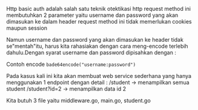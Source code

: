 Http basic auth adalah salah satu teknik otektikasi http request
method ini membutuhkan 2 parameter yaitu username dan password yang akan dimasukan ke dalam header request
method ini tidak memerlukan cookies maupun session

Namun username dan password yang akan dimasukan ke header tidak se"mentah"itu, harus kita rahasiakan dengan cara meng-encode terlebih dahulu.Dengan syarat username dan password dipisahkan dengan :

Contoh encode
```bade64encode("username:password")```

Pada kasus kali ini kita akan membuat web service sederhana yang hanya menggunakan 1 endpoint dengan detail :
/student -> menampilkan semua student
/student?id=2 -> menampilkan data id 2

Kita butuh 3 file yaitu middleware.go, main.go, student.go